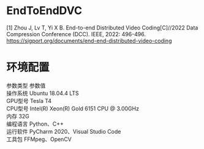 # EndToEndDVC
[1] Zhou J, Lv T, Yi X B. End-to-end Distributed Video Coding[C]//2022 Data Compression Conference (DCC). IEEE, 2022: 496-496.<br>
https://sigport.org/documents/end-end-distributed-video-coding

# 环境配置
参数类型	参数值<br>
操作系统	Ubuntu 18.04.4 LTS<br>
GPU型号	Tesla T4<br>
CPU型号	Intel(R) Xeon(R) Gold 6151 CPU @ 3.00GHz<br>
内存	32G<br>
编程语言	Python、C++<br>
运行软件	PyCharm 2020、Visual Studio Code<br>
工具包	FFMpeg、OpenCV<br>

